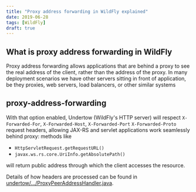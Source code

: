 ```yaml
---
title: "Proxy address forwarding in WildFly explained"
date: 2019-06-28
tags: [WildFly]
draft: true
---
```


## What is proxy address forwarding in WildFly

Proxy address forwarding allows applications that are behind a proxy to see the real address of the client, rather than the address of the proxy. In many deployment scenarios we have other servers sitting in front of application, be they proxies, web servers, load balancers, or other similar systems

## proxy-address-forwarding
With that option enabled, Undertow (WildFly's HTTP  server) will respect `X-Forwarded-For`, `X-Forwarded-Host`, `X-Forwarded-Port` `X-Forwarded-Proto` request headers, allowing JAX-RS and servlet applications work seamlessly behind proxy: methods like

- `HttpServletRequest.getRequestURL()`
- `javax.ws.rs.core.UriInfo.getAbsolutePath()`

 will return public address through which the client accesses the resource.

Details of how headers are processed can be found in 
[undertow/&hellip;/ProxyPeerAddressHandler.java](https://github.com/undertow-io/undertow/blob/2.0.22.Final/core/src/main/java/io/undertow/server/handlers/ProxyPeerAddressHandler.java#L56).

